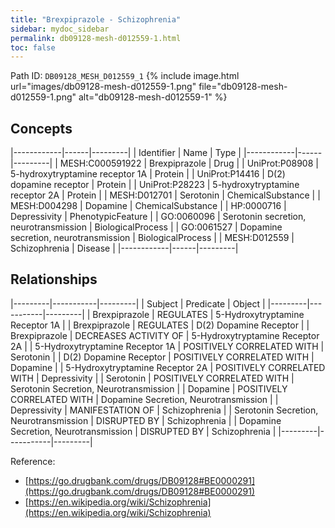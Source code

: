 ```yaml
---
title: "Brexpiprazole - Schizophrenia"
sidebar: mydoc_sidebar
permalink: db09128-mesh-d012559-1.html
toc: false 
---
```



Path ID: `DB09128_MESH_D012559_1`
{% include image.html url="images/db09128-mesh-d012559-1.png" file="db09128-mesh-d012559-1.png" alt="db09128-mesh-d012559-1" %}

## Concepts

|------------|------|---------|
| Identifier | Name | Type    |
|------------|------|---------|
| MESH:C000591922 | Brexpiprazole | Drug |
| UniProt:P08908 | 5-hydroxytryptamine receptor 1A | Protein |
| UniProt:P14416 | D(2) dopamine receptor | Protein |
| UniProt:P28223 | 5-hydroxytryptamine receptor 2A | Protein |
| MESH:D012701 | Serotonin | ChemicalSubstance |
| MESH:D004298 | Dopamine | ChemicalSubstance |
| HP:0000716 | Depressivity | PhenotypicFeature |
| GO:0060096 | Serotonin secretion, neurotransmission | BiologicalProcess |
| GO:0061527 | Dopamine secretion, neurotransmission | BiologicalProcess |
| MESH:D012559 | Schizophrenia | Disease |
|------------|------|---------|

## Relationships

|---------|-----------|---------|
| Subject | Predicate | Object  |
|---------|-----------|---------|
| Brexpiprazole | REGULATES | 5-Hydroxytryptamine Receptor 1A |
| Brexpiprazole | REGULATES | D(2) Dopamine Receptor |
| Brexpiprazole | DECREASES ACTIVITY OF | 5-Hydroxytryptamine Receptor 2A |
| 5-Hydroxytryptamine Receptor 1A | POSITIVELY CORRELATED WITH | Serotonin |
| D(2) Dopamine Receptor | POSITIVELY CORRELATED WITH | Dopamine |
| 5-Hydroxytryptamine Receptor 2A | POSITIVELY CORRELATED WITH | Depressivity |
| Serotonin | POSITIVELY CORRELATED WITH | Serotonin Secretion, Neurotransmission |
| Dopamine | POSITIVELY CORRELATED WITH | Dopamine Secretion, Neurotransmission |
| Depressivity | MANIFESTATION OF | Schizophrenia |
| Serotonin Secretion, Neurotransmission | DISRUPTED BY | Schizophrenia |
| Dopamine Secretion, Neurotransmission | DISRUPTED BY | Schizophrenia |
|---------|-----------|---------|

Reference: 
  - [https://go.drugbank.com/drugs/DB09128#BE0000291](https://go.drugbank.com/drugs/DB09128#BE0000291)
  - [https://en.wikipedia.org/wiki/Schizophrenia](https://en.wikipedia.org/wiki/Schizophrenia)
